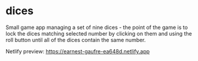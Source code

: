 # dices

Small game app managing a set of nine dices - the point of the game is to lock the dices matching selected number by clicking on them and using the roll button until all of the dices contain the same number.

Netlify preview: https://earnest-gaufre-ea648d.netlify.app
